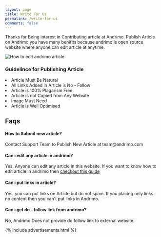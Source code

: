 ```yaml
---
layout: page
title: Write For Us 
permalink: /write-for-us
comments: false
---  
```


<div class="row justify-content-between">
<div class="col-md-8 pr-5">  

<p> Thanks for Being interest in Contributing article at Andrimo. Publish Article on Andrimo you have many benifits because andrimo is open source website where anyone can edit article at anytime. </p>

<p class="mb-5"><img class="shadow-lg" src="{{site.baseurl}}/assets/images/edit-andrimo-article.png" alt="How to edit andrimo article" /></p>

<h3> Guidelince for Publishing Article </h3>

<li> Article Must Be Natural </li>
<li> All Links Added in Article is No - Follow </li>
<li> Article is 100% Plagarism Free </li>
<li> Article is not Copied from Any Website </li>
<li> Image Must Need </li>
<li> Article is Well Optimised </li>


<h2> Faqs </h2>

<h4> How to Submit new article? </h4>

<p> Contact Support Team to Publish New Article at team@andrimo.com </p>

<h4> Can i edit any article in andrimo? </h4>

<p> Yes, Anyone can edit any article in this website. If you want to know how to edit article in andrimo then <a href="https://www.andrimo.com/edit-andrimo-article"> checkout this guide </a> </p>
  
<h4> Can i put links in article? </h4>

<p> Yes, you can put links on Article but do not spam. If you placing only links no content then you can't put links in Andrimo. </p>

<h4> Can i get do - follow link from andrimo? </h4>

<p> No, Andrimo Does not provide do follow link to external website. </p>

</div>

<div class="col-md-4">
    
<div class="sticky-top sticky-top-80">

{% include advertisements.html %}

</div>
</div>
</div>


